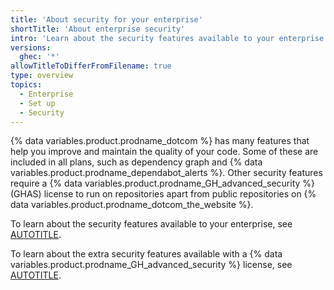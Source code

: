 ```yaml
---
title: 'About security for your enterprise'
shortTitle: 'About enterprise security'
intro: 'Learn about the security features available to your enterprise.'
versions:
  ghec: '*'
allowTitleToDifferFromFilename: true
type: overview
topics:
  - Enterprise
  - Set up
  - Security
---
```


{% data variables.product.prodname_dotcom %} has many features that help you improve and maintain the quality of your code. Some of these are included in all plans, such as dependency graph and {% data variables.product.prodname_dependabot_alerts %}. Other security features require a {% data variables.product.prodname_GH_advanced_security %} (GHAS) license to run on repositories apart from public repositories on {% data variables.product.prodname_dotcom_the_website %}.

To learn about the security features available to your enterprise, see [AUTOTITLE](/code-security).

To learn about the extra security features available with a {% data variables.product.prodname_GH_advanced_security %} license, see [AUTOTITLE](/get-started/learning-about-github/about-github-advanced-security).
